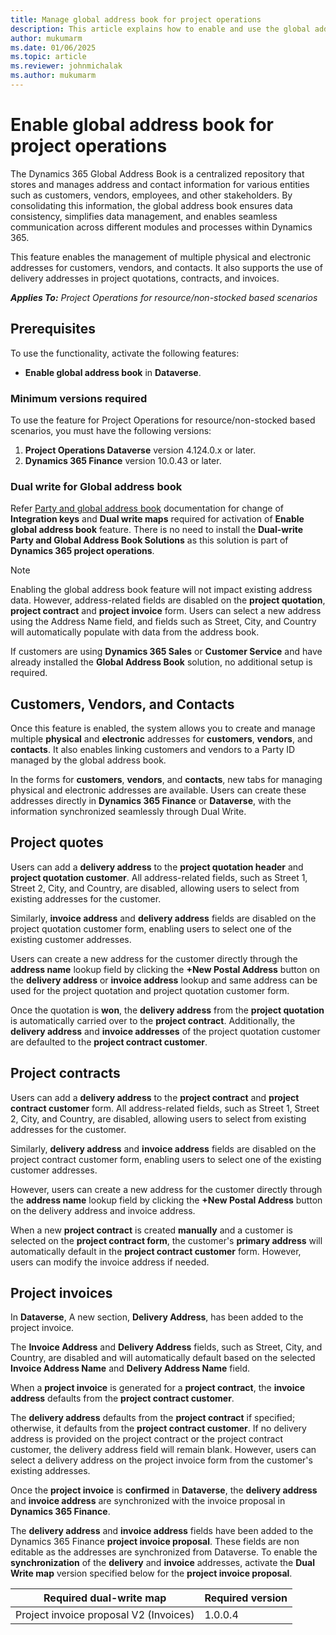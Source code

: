 ```yaml
---
title: Manage global address book for project operations
description: This article explains how to enable and use the global address book in project operations for resource-based or non-stocked scenarios. 
author: mukumarm
ms.date: 01/06/2025
ms.topic: article
ms.reviewer: johnmichalak
ms.author: mukumarm
---
```

# Enable global address book for project operations
The Dynamics 365 Global Address Book is a centralized repository that stores and manages address and contact information for various entities such as customers, vendors, employees, and other stakeholders. By consolidating this information, the global address book ensures data consistency, simplifies data management, and enables seamless communication across different modules and processes within Dynamics 365.

This feature enables the management of multiple physical and electronic addresses for customers, vendors, and contacts. It also supports the use of delivery addresses in project quotations, contracts, and invoices.

_**Applies To:** Project Operations for resource/non-stocked based scenarios_

## Prerequisites
To use the functionality, activate the following features:
- **Enable global address book** in **Dataverse**.

### Minimum versions required
To use the feature for Project Operations for resource/non-stocked based scenarios, you must have the following versions:
1. **Project Operations Dataverse** version 4.124.0.x or later.
2. **Dynamics 365 Finance** version 10.0.43 or later.

### Dual write for Global address book 
Refer [Party and global address book](/Dynamics365/fin-ops-core/dev-itpro/data-entities/dual-write/party-gab.md) documentation for change of **Integration keys** and **Dual write maps** required for activation of **Enable global address book** feature. There is no need to install the **Dual-write Party and Global Address Book Solutions** as this solution is part of **Dynamics 365 project operations**.

> [!NOTE]
> Enabling the global address book feature will not impact existing address data. However, address-related fields are disabled on the **project quotation**, **project contract** and **project invoice** form. Users can select a new address using the Address Name field, and fields such as Street, City, and Country will automatically populate with data from the address book.
> 
> If customers are using **Dynamics 365 Sales** or **Customer Service** and have already installed the **Global Address Book** solution, no additional setup is required.

## Customers, Vendors, and Contacts

Once this feature is enabled, the system allows you to create and manage multiple **physical** and **electronic** addresses for **customers**, **vendors**, and **contacts**. It also enables linking customers and vendors to a Party ID managed by the global address book. 

In the forms for **customers**, **vendors**, and **contacts**, new tabs for managing physical and electronic addresses are available. Users can create these addresses directly in **Dynamics 365 Finance** or **Dataverse**, with the information synchronized seamlessly through Dual Write.

## Project quotes
Users can add a **delivery address** to the **project quotation header** and **project quotation customer**. All address-related fields, such as Street 1, Street 2, City, and Country, are disabled, allowing users to select from existing addresses for the customer. 

Similarly, **invoice address** and **delivery address** fields are disabled on the project quotation customer form, enabling users to select one of the existing customer addresses.

Users can create a new address for the customer directly through the **address name** lookup field by clicking the **+New Postal Address** button on the **delivery address** or **invoice address** lookup and same address can be used for the project quotation and project quotation customer form.

Once the quotation is **won**, the **delivery address** from the **project quotation** is automatically carried over to the **project contract**. 
Additionally, the **delivery address** and **invoice addresses** of the project quotation customer are defaulted to the **project contract customer**. 
## Project contracts
Users can add a **delivery address** to the **project contract** and **project contract customer** form. 
All address-related fields, such as Street 1, Street 2, City, and Country, are disabled, allowing users to select from existing addresses for the customer. 

Similarly, **delivery address** and **invoice address** fields are disabled on the project contract customer form, enabling users to select one of the existing customer addresses.

However, users can create a new address for the customer directly through the **address name** lookup field by clicking the **+New Postal Address** button on the delivery address and invoice address. 

When a new **project contract** is created **manually** and a customer is selected on the **project contract form**, the customer's **primary address** will automatically default in the **project contract customer** form. However, users can modify the invoice address if needed. 

## Project invoices
In **Dataverse**, A new section, **Delivery Address**, has been added to the project invoice. 

The **Invoice Address** and **Delivery Address** fields, such as Street, City, and Country, are disabled and will automatically default based on the selected **Invoice Address Name** and **Delivery Address Name** field.

When a **project invoice** is generated for a **project contract**, the **invoice address** defaults from the **project contract customer**. 

The **delivery address** defaults from the **project contract** if specified; otherwise, it defaults from the **project contract customer**. If no delivery address is provided on the project contract or the project contract customer, the delivery address field will remain blank. However, users can select a delivery address on the project invoice form from the customer's existing addresses.

Once the **project invoice** is **confirmed** in **Dataverse**, the **delivery address** and **invoice address** are synchronized with the invoice proposal in **Dynamics 365 Finance**.

The **delivery address** and **invoice address** fields have been added to the Dynamics 365 Finance **project invoice proposal**. These fields are non editable as the addresses are synchronized from Dataverse. To enable the **synchronization** of the **delivery** and **invoice** addresses, activate the **Dual Write map** version specified below for the **project invoice proposal**.

| Required dual-write map | Required version |
|---|---|
| Project invoice proposal V2 (Invoices) | 1.0.0.4 |
